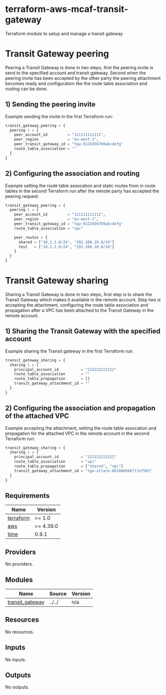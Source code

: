 # terraform-aws-mcaf-transit-gateway
Terraform module to setup and manage a transit gateway

# Transit Gateway peering
Peering a Transit Gateway is done in two steps, first the peering invite is send to the specified account and transit gateway. Second when the peering invite has been accepted by the other party the peering attachment becomes ready and configuration like the route table association and routing can be done.

## 1) Sending the peering invite
Example sending the invite in the first Terraform run:
```terraform
transit_gateway_peering = {
  peering-1 = {
    peer_account_id         = "111111111111",
    peer_region             = "eu-west-1",
    peer_transit_gateway_id = "tgw-0123456789abcdefg"
    route_table_association = ""
  }
}
```

## 2) Configuring the association and routing
Example setting the route table assocation and static routes from in route tables in the second Terraform run after the remote party has accepted the peering request:
```terraform
transit_gateway_peering = {
  peering-1 = {
    peer_account_id         = "111111111111",
    peer_region             = "eu-west-1",
    peer_transit_gateway_id = "tgw-0123456789abcdefg"
    route_table_association = "vpc"

    peer_routes = {
      shared = ["10.1.1.0/24", "192.168.10.0/24"]
      test   = ["10.2.2.0/24", "192.168.10.0/24"]
    }
  }
}
```

# Transit Gateway sharing
Sharing a Transit Gateway is done in two steps, first step is to share the Transit Gateway which makes it available in the remote account. Step two is accepting the attachment, configuring the route table association and propagation after a VPC has been attached to the Transit Gateway in the remote account.

## 1) Sharing the Transit Gateway with the specified account
Example sharing the Transit gateway in the first Terraform run:
```terraform
transit_gateway_sharing = {
  sharing-1 = {
    principal_account_id          = "222222222222"
    route_table_association       = ""
    route_table_propagation       = []
    transit_gateway_attachment_id = ""
  }
}
```

## 2) Configuring the association and propagation of the attached VPC
Example accepting the attachment, setting the route table assocation and propagation for the attached VPC in the remote account in the second Terraform run:
```terraform
transit_gateway_sharing = {
  sharing-1 = {
    principal_account_id          = "222222222222"
    route_table_association       = "vpc"
    route_table_propagation       = ["shared", "vpc"]
    transit_gateway_attachment_id = "tgw-attach-062000946f17af583"
  }
}
```

<!-- BEGIN_TF_DOCS -->
## Requirements

| Name | Version |
|------|---------|
| <a name="requirement_terraform"></a> [terraform](#requirement\_terraform) | >= 1.0 |
| <a name="requirement_aws"></a> [aws](#requirement\_aws) | >= 4.39.0 |
| <a name="requirement_time"></a> [time](#requirement\_time) | 0.9.1 |

## Providers

No providers.

## Modules

| Name | Source | Version |
|------|--------|---------|
| <a name="module_transit_gateway"></a> [transit\_gateway](#module\_transit\_gateway) | ../../ | n/a |

## Resources

No resources.

## Inputs

No inputs.

## Outputs

No outputs.
<!-- END_TF_DOCS -->
